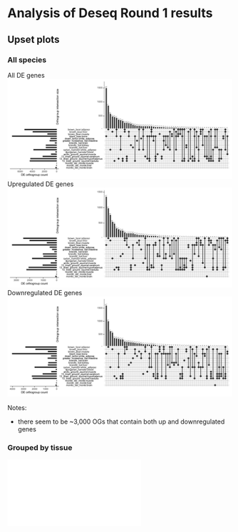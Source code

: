 # Analysis of Deseq Round 1 results

## Upset plots

### All species
All DE genes
![All species, all DE genes](supporting_images/ALL_species.upset.png)
Upregulated DE genes
![All species, UPregulated DE genes](supporting_images/ALL_species.UP.upset.png)
Downregulated DE genes
![All species, UPregulated DE genes](supporting_images/ALL_species.DOWN.upset.png)

Notes:
- there seem to be ~3,000 OGs that contain both up and downregulated genes

### Grouped by tissue
![Upset plots](supporting_images/upset_plots.pdf)

